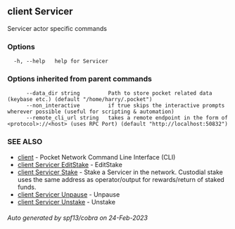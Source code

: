 ## client Servicer

Servicer actor specific commands

### Options

```
  -h, --help   help for Servicer
```

### Options inherited from parent commands

```
      --data_dir string         Path to store pocket related data (keybase etc.) (default "/home/harry/.pocket")
      --non_interactive         if true skips the interactive prompts wherever possible (useful for scripting & automation)
      --remote_cli_url string   takes a remote endpoint in the form of <protocol>://<host> (uses RPC Port) (default "http://localhost:50832")
```

### SEE ALSO

* [client](client.md)	 - Pocket Network Command Line Interface (CLI)
* [client Servicer EditStake](client_Servicer_EditStake.md)	 - EditStake <fromAddr> <amount> <relayChainIDs> <serviceURI>
* [client Servicer Stake](client_Servicer_Stake.md)	 - Stake a Servicer in the network. Custodial stake uses the same address as operator/output for rewards/return of staked funds.
* [client Servicer Unpause](client_Servicer_Unpause.md)	 - Unpause <fromAddr>
* [client Servicer Unstake](client_Servicer_Unstake.md)	 - Unstake <fromAddr>

###### Auto generated by spf13/cobra on 24-Feb-2023
